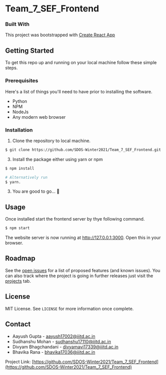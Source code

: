 # Team_7_SEF_Frontend

### Built With

This project was bootstrapped with [Create React App](https://github.com/facebook/create-react-app)

<!-- GETTING STARTED -->

## Getting Started

To get this repo up and running on your local machine follow these simple steps.

### Prerequisites

Here's a list of things you'll need to have prior to installing the software.

- Python
- NPM
- NodeJs
- Any modern web browser

### Installation

1. Clone the repository to local machine.

```sh
$ git clone https://github.com/SDOS-Winter2021/Team_7_SEF_Frontend.git
```

3. Install the package either using yarn or npm

```sh
$ npm install

# Alternatively run
$ yarn.
```

3. You are good to go... 🎉

<!-- USAGE EXAMPLES -->

## Usage

Once installed start the frontend server by thye following command.

```sh
$ npm start
```
The website server is now running at http://127.0.0.1:3000. Open this in your browser.

<!-- ROADMAP -->

## Roadmap

See the [open issues](https://github.com/SDOS2020/Team_3_Reactonite/issues) for a list of proposed features (and known issues). You can also track where the project is going in further releases just visit the [projects](https://github.com/SDOS2020/Team_3_Reactonite/projects) tab.


<!-- LICENSE -->

## License

MIT License. See `LICENSE` for more information once complete.

<!-- CONTACT -->

## Contact

- Aayush Gupta  - aayush17002@iiitd.ac.in
- Sudhanshu Mohan - sudhanshu17110@iiitd.ac.in
- Divyam Bhagchandani - divyamavi17339@iiitd.ac.in
- Bhavika Rana - bhavika17036@iiitd.ac.in

Project Link: [https://github.com/SDOS-Winter2021/Team_7_SEF_Frontend](https://github.com/SDOS-Winter2021/Team_7_SEF_Frontend)
